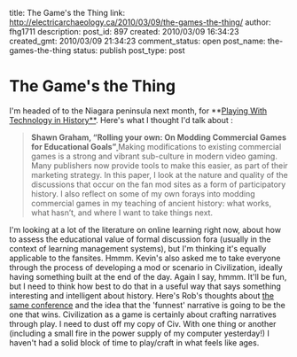 title: The Game's the Thing
link: http://electricarchaeology.ca/2010/03/09/the-games-the-thing/
author: fhg1711
description: 
post_id: 897
created: 2010/03/09 16:34:23
created_gmt: 2010/03/09 21:34:23
comment_status: open
post_name: the-games-the-thing
status: publish
post_type: post

# The Game's the Thing

I'm headed of to the Niagara peninsula next month, for **[Playing With Technology in History**](http://www.playingwithhistory.com/). Here's what I thought I'd talk about : 

> **Shawn Graham, “Rolling your own: On Modding Commercial Games for Educational Goals”[ ](../)** Making modifications to existing commercial games is a strong and vibrant sub-culture in modern video gaming. Many publishers now provide tools to make this easier, as part of their marketing strategy. In this paper, I look at the nature and quality of the discussions that occur on the fan mod sites as a form of participatory history. I also reflect on some of my own forays into modding commercial games in my teaching of ancient history: what works, what hasn’t, and where I want to take things next.

I'm looking at a lot of the literature on online learning right now, about how to assess the educational value of formal discussion fora (usually in the context of learning management systems), but I'm thinking it's equally applicable to the fansites. Hmmm. Kevin's also asked me to take everyone through the process of developing a mod or scenario in Civilization, ideally having something built at the end of the day. Again I say, hmmm. It'll be fun, but I need to think how best to do that in a useful way that says something interesting and intelligent about history. Here's Rob's thoughts about [the same conference](http://www.robmacdougall.org/index.php/2010/03/survival-of-the-funnest/) and the idea that the 'funnest' narrative is going to be the one that wins. Civilization as a game is certainly about crafting narratives through play. I need to dust off my copy of Civ. With one thing or another (including a small fire in the power supply of my computer yesterday!) I haven't had a solid block of time to play/craft in what feels like ages.